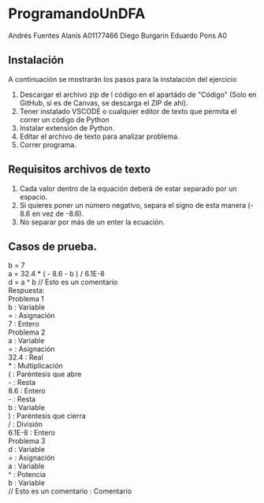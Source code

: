 # ProgramandoUnDFA
Andrés Fuentes Alanís A01177466
Diego Burgarin
Eduardo Pons A0

## Instalación
A continuación se mostrarán los pasos para la instalación del ejercicio
1. Descargar el archivo zip de l código en el apartádo de "Código" (Solo en GitHub, si es de Canvas, se descarga el ZIP de ahí).
2. Tener instalado VSCODE o cualquier editor de texto que permita el correr un código de Python
3. Instalar extensión de Python. 
4. Editar el archivo de texto para analizar problema. 
5. Correr programa.

## Requisitos archivos de texto
1. Cada valor dentro de la equación deberá de estar separado por un espacio. 
2. Si quieres poner un número negativo, separa el signo de esta manera (- 8.6 en vez de -8.6).
3. No separar por más de un enter la ecuación. 

## Casos de prueba.
b = 7 <br />
a = 32.4 * ( - 8.6 - b ) / 6.1E-8 <br />
d = a ^ b // Esto es un comentario <br />
Respuesta: <br />
Problema 1 <br />
b : Variable <br />
= : Asignación <br />
7 : Entero <br />
Problema 2 <br />
a : Variable <br />
= : Asignación <br />
32.4 : Real <br />
\* : Multiplicación <br />
( : Paréntesis que abre <br />
\- : Resta <br />
8.6 : Entero <br />
\- : Resta <br />
b : Variable <br />
) : Paréntesis que cierra <br />
/ : División <br />
6.1E-8 : Entero <br />
Problema 3 <br />
d : Variable <br />
= : Asignación <br />
a : Variable <br />
^ : Potencia <br />
b : Variable <br />
// Esto es un comentario : Comentario
